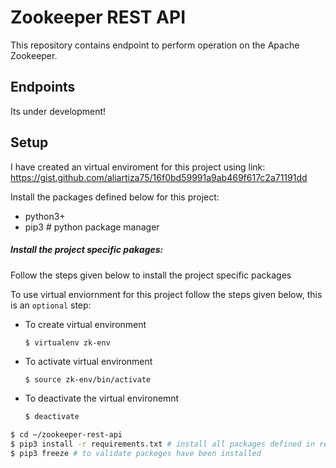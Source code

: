 # Zookeeper REST API
This repository contains endpoint to perform operation on the Apache Zookeeper.

## Endpoints
Its under development!

## Setup 
I have created an virtual enviroment for this project using link: https://gist.github.com/aliartiza75/16f0bd59991a9ab469f617c2a71191dd

Install the packages defined below for this project:

- python3+  
- pip3 # python package manager

##### Install the project specific pakages:

Follow the steps given below to install the project specific packages

To use virtual enviornment for this project follow the steps given below, this is an `optional` step:

* To create virtual environment
  ```sh
  $ virtualenv zk-env
  ```
* To activate virtual environment
  ```
  $ source zk-env/bin/activate
  ```
* To deactivate the virtual environemnt
  ```sh
  $ deactivate
  ```



```sh
$ cd ~/zookeeper-rest-api
$ pip3 install -r requirements.txt # install all packages defined in requirenments.txt file
$ pip3 freeze # to validate packeges have been installed 
```
